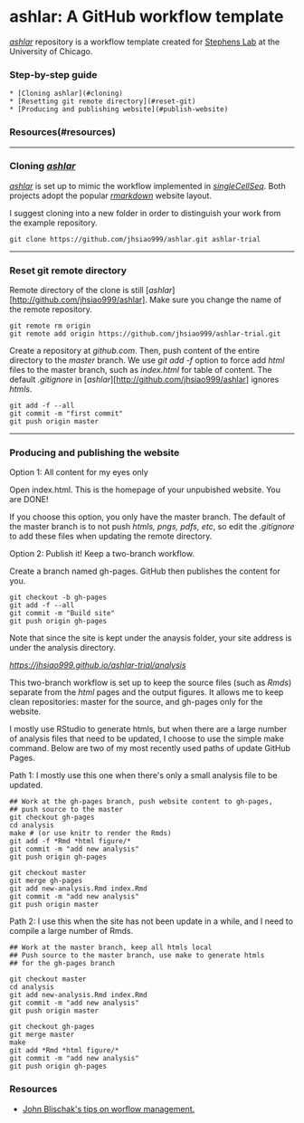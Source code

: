 # ashlar: A GitHub workflow template

[*ashlar*](http://github.com/jhsiao999/ashlar) repository is a workflow template created for [Stephens Lab](http://stephenslab.uchicago.edu/) at the University of Chicago. 

### Step-by-step guide
	* [Cloning ashlar](#cloning)
	* [Resetting git remote directory](#reset-git)
	* [Producing and publishing website](#publish-website)

### Resources(#resources)

---
### Cloning [*ashlar*](http://github.com/jhsiao999/ashlar]) <a id = 'cloning'></a>

[*ashlar*](http://github.com/jhsiao999/ashlar) is set up to mimic the workflow implemented in [*singleCellSeq*](https://github.com/jdblischak/singleCellSeq). Both projects adopt the popular [*rmarkdown*](http://rmarkdown.rstudio.com/) website layout.

I suggest cloning into a new folder in order to distinguish your work from the example repository.

```
git clone https://github.com/jhsiao999/ashlar.git ashlar-trial
```

---

### Reset git remote directory <a id = 'reset-git'></a>

Remote directory of the clone is still  [*ashlar*][http://github.com/jhsiao999/ashlar]. Make sure you change the name of the remote repository.

```
git remote rm origin
git remote add origin https://github.com/jhsiao999/ashlar-trial.git
```

Create a repository at *github.com*. Then, push content of the entire directory to the *master* branch. We use *git add -f* option to force add *html* files to the master branch, such as *index.html* for table of content. The default *.gitignore* in [*ashlar*][http://github.com/jhsiao999/ashlar] ignores *htmls*. 

```
git add -f --all
git commit -m "first commit"
git push origin master
```

---

### Producing and publishing the website <a id = 'publish-website'></a>

Option 1: All content for my eyes only

Open index.html. This is the homepage of your unpubished website. You are DONE!

If you choose this option, you only have the master branch. The default of the master branch is to not push *htmls, pngs, pdfs, etc*, so edit the *.gitignore* to add these files when updating the remote directory. 


Option 2: Publish it! Keep a two-branch workflow.

Create a branch named gh-pages. GitHub then publishes the content for you.

```
git checkout -b gh-pages 
git add -f --all
git commit -m "Build site"
git push origin gh-pages
```

Note that since the site is kept under the anaysis folder, your site address is under the analysis directory.

*https://jhsiao999.github.io/ashlar-trial/analysis*

This two-branch workflow is set up to keep the source files (such as *Rmds*) separate from the *html* pages and the output figures. It allows me to keep clean repositories: master for the source, and gh-pages only for the website. 

I mostly use RStudio to generate htmls, but when there are a large number of analysis files that need to be updated, I choose to use the simple make command. Below are two of my most recently used paths of update GitHub Pages.

Path 1: I mostly use this one when there's only a small analysis file to be updated.

```
## Work at the gh-pages branch, push website content to gh-pages,
## push source to the master
git checkout gh-pages
cd analysis
make # (or use knitr to render the Rmds)
git add -f *Rmd *html figure/*
git commit -m "add new analysis"
git push origin gh-pages

git checkout master
git merge gh-pages
git add new-analysis.Rmd index.Rmd
git commit -m "add new analysis"
git push origin master
```

Path 2: I use this when the site has not been update in a while, and I need to compile a large number of Rmds.

```
## Work at the master branch, keep all htmls local
## Push source to the master branch, use make to generate htmls
## for the gh-pages branch

git checkout master
cd analysis
git add new-analysis.Rmd index.Rmd
git commit -m "add new analysis"
git push origin master

git checkout gh-pages
git merge master
make
git add *Rmd *html figure/*
git commit -m "add new analysis"
git push origin gh-pages
```




### Resources <a id = 'resources'></a>

* [John Blischak's tips on worflow management.][contrib]


[site]: http://jhsiao999.github.io/ashlar/analysis
[contrib]: https://github.com/jdblischak/singleCellSeq/blob/master/CONTRIBUTING.md
